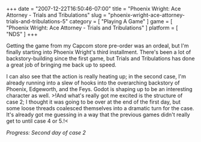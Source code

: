 +++
date = "2007-12-22T16:50:46-07:00"
title = "Phoenix Wright: Ace Attorney - Trials and Tribulations"
slug = "phoenix-wright-ace-attorney-trials-and-tribulations-5"
category = [ "Playing A Game" ]
game = [ "Phoenix Wright: Ace Attorney - Trials and Tribulations" ]
platform = [ "NDS" ]
+++

Getting the game from my Capcom store pre-order was an ordeal, but I'm finally starting into Phoenix Wright's third installment.  There's been a lot of backstory-building since the first game, but Trials and Tribulations has done a great job of bringing me back up to speed.

I can also see that the action is really heating up; in the second case, I'm already running into a slew of hooks into the overarching backstory of Phoenix, Edgeworth, and the Feys.  Godot is shaping up to be an interesting character as well.  >!And what's really got me excited is the structure of case 2; I thought it was going to be over at the end of the first day, but some loose threads coalesced themselves into a dramatic turn for the case.  It's already got me guessing in a way that the previous games didn't really get to until case 4 or 5.!<

<i>Progress: Second day of case 2</i>